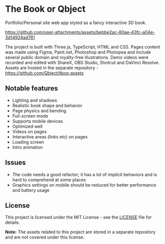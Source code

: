 # The Book or Qbject

Portfolio/Personal site web app styled as a fancy interactive 3D book.

https://github.com/user-attachments/assets/bebbe2ac-80ae-43fc-a04e-3d14924ad761

The project is built with Three.js, TypeScript, HTML and CSS. Pages content was made using Figma, Paint.net, Photoshop and Photopea and include several public domain and royalty-free illustrations. Demo videos were recorded and edited with ShareX, OBS Studio, Shotcut and DaVinci Resolve. Assets are hosted in the separate repository - https://github.com/Qbject/tboq-assets

## Notable features

- Lighting and shadows
- Realistic book shape and behavior
- Page physics and bending
- Full-screen mode
- Supports mobile devices
- Optimized well
- Videos on pages
- Interactive areas (links etc) on pages
- Loading screen
- Intro animation

## Issues

- The code needs a good refactor; it has a lot of implicit behaviors and is hard to comprehend at some places
- Graphics settings on mobile should be reduced for better performance and battery usage

## License

This project is licensed under the MIT License - see the [LICENSE](./LICENSE) file for details.

**Note:** The assets related to this project are stored in a separate repository and are not covered under this license.
